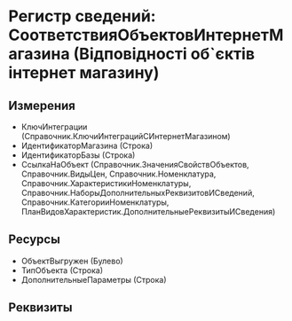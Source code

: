 ﻿# Регистр сведений: СоответствияОбъектовИнтернетМагазина (Відповідності об`єктів інтернет магазину)

## Измерения

- КлючИнтеграции (Справочник.КлючиИнтеграцийСИнтернетМагазином)
- ИдентификаторМагазина (Строка)
- ИдентификаторБазы (Строка)
- СсылкаНаОбъект (Справочник.ЗначенияСвойствОбъектов, Справочник.ВидыЦен, Справочник.Номенклатура, Справочник.ХарактеристикиНоменклатуры, Справочник.НаборыДополнительныхРеквизитовИСведений, Справочник.КатегорииНоменклатуры, ПланВидовХарактеристик.ДополнительныеРеквизитыИСведения)

## Ресурсы

- ОбъектВыгружен (Булево)
- ТипОбъекта (Строка)
- ДополнительныеПараметры (Строка)

## Реквизиты


